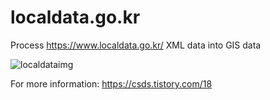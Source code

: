 # localdata.go.kr
Process https://www.localdata.go.kr/ XML data into GIS data

![localdataimg](https://img1.daumcdn.net/thumb/R1280x0/?scode=mtistory2&fname=https%3A%2F%2Fblog.kakaocdn.net%2Fdn%2FmavMo%2FbtqSX8KOzCT%2FvHjwKE8oIsY7dFQya3VWK1%2Fimg.png)

For more information: https://csds.tistory.com/18